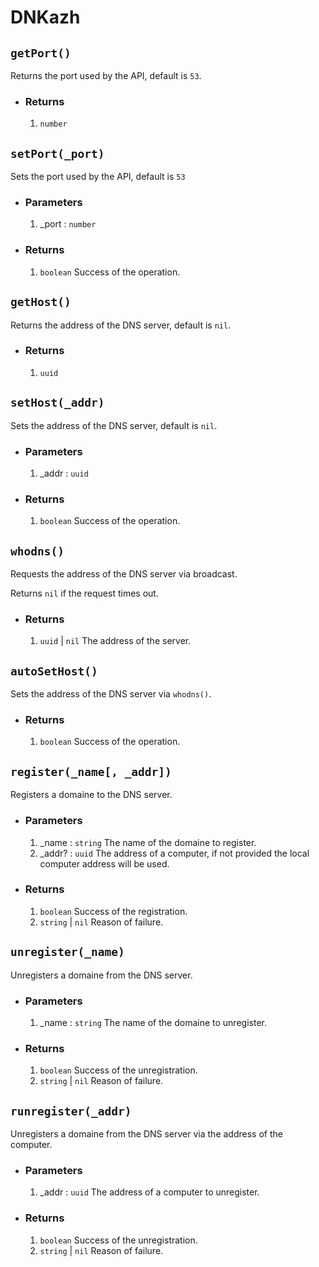 # DNKazh

## `getPort()`

Returns the port used by the API, default is `53`.

+ ### Returns

    1. `number`

## `setPort(_port)`

Sets the port used by the API, default is `53`

+ ### Parameters

    1. _port : `number`

+ ### Returns

    1. `boolean` Success of the operation.

## `getHost()`

Returns the address of the DNS server, default is `nil`.

+ ### Returns

    1. `uuid`

## `setHost(_addr)`

Sets the address of the DNS server, default is `nil`.

+ ### Parameters

    1. _addr : `uuid`

+ ### Returns

    1. `boolean` Success of the operation.

## `whodns()`

Requests the address of the DNS server via broadcast.

Returns `nil` if the request times out.

+ ### Returns

    1. `uuid` | `nil` The address of the server.

## `autoSetHost()`

Sets the address of the DNS server via `whodns()`.

+ ### Returns

    1. `boolean` Success of the operation.

## `register(_name[, _addr])`

Registers a domaine to the DNS server.

+ ### Parameters

    1. _name : `string` The name of the domaine to register.
    2. _addr? : `uuid` The address of a computer, if not provided the local computer address will be used.

+ ### Returns

    1. `boolean` Success of the registration.
    2. `string` | `nil` Reason of failure.

## `unregister(_name)`

Unregisters a domaine from the DNS server.

+ ### Parameters

    1. _name : `string` The name of the domaine to unregister.

+ ### Returns

    1. `boolean` Success of the unregistration.
    2. `string` | `nil` Reason of failure.

## `runregister(_addr)`

Unregisters a domaine from the DNS server via the address of the computer.

+ ### Parameters

    1. _addr : `uuid` The address of a computer to unregister.

+ ### Returns

    1. `boolean` Success of the unregistration.
    2. `string` | `nil` Reason of failure.
